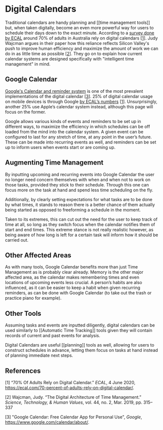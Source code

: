 # Digital Calendars
Traditional calendars are handy planning and [[time management tools]] but, when taken digitally, become an even more powerful way for users to schedule their days down to the exact minute. According to a [survey done by ECAL](https://ecal.com/70-percent-of-adults-rely-on-digital-calendar/) around 70% of adults in Australia rely on digital calendars [[1](#References)]. Judy Wajcman argues in their paper how this reliance reflects Silicon Valley's push to improve human efficiency and maximize the amount of work we can do in as little time as possible [[2](#References)]. They go on to explain how current calendar systems are designed specifically with "intelligent time management" in mind.

## Google Calendar
[Google's Calendar and reminder system](https://www.google.com/calendar/about/) is one of the most prevalent implementations of the digital calendar [[3](#References)]. 25% of digital calendar usage on mobile devices is through Google [by ECAL’s numbers](https://ecal.com/70-percent-of-adults-rely-on-digital-calendar/) [[1](#References)]. Unsurprisingly, another 25% use Apple’s calendar system instead, although this page will focus on the former. 

Google allows various kinds of events and reminders to be set up in different ways, to maximize the efficiency in which schedules can be off loaded from the mind into the calendar system. A given event can be configured to last for any stretch of time, at any point in the user’s future. These can be made into recurring events as well, and reminders can be set up to inform users when events start or are coming up.

## Augmenting Time Management
By inputting upcoming and recurring events into Google Calendar the user no longer need concern themselves with when and when not to work on those tasks, provided they stick to their schedule. Through this one can focus more on the task at hand and spend less time scheduling on the fly.

Additionally, by clearly setting expectations for what tasks are to be done by what times, it stands to reason there is a better chance of them actually being started as opposed to freeforming a schedule in the moment.

Taken to its extremes, this can cut out the need for the user to keep track of time at all, so long as they switch focus when the calendar notifies them of start and end times. This extreme stance is not really realistic however, as being aware of how long is left for a certain task will inform how it should be carried out. 

## Other Affected Areas
As with many tools, Google Calendar benefits more than just Time Management as is probably clear already. Memory is the other major affected area, as the calendar makes remembering times and even locations of upcoming events less crucial. A person’s habits are also influenced, as it can be easier to keep a habit when given recurring reminders, as can be done with Google Calendar (to take out the trash or practice piano for example).

## Other Tools
Assuming tasks and events are inputted diligently, digital calendars can be used similarly to [[Automatic Time Tracking]] tools given they will contain records of current and past events for analysis. 

Digital Calendars are useful [[planning]] tools as well, allowing for users to construct schedules in advance, letting them focus on tasks at hand instead of planning immediate next steps.

## References
[1] “70% Of Adults Rely on Digital Calendar.” *ECAL*, 4 June 2020, https://ecal.com/70-percent-of-adults-rely-on-digital-calendar/.

[2] Wajcman, Judy. “The Digital Architecture of Time Management.” *Science, Technology, & Human Values*, vol. 44, no. 2, Mar. 2019, pp. 315–337

[3] "Google Calendar: Free Calendar App for Personal Use", *Google*, https://www.google.com/calendar/about/.
